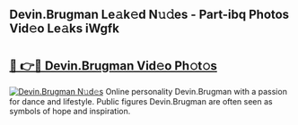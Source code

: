## Devin.Brugman Le𝚊k𝚎d N𝚞𝚍es - Part-ibq Photos Vid𝚎o Le𝚊ks iWgfk

# <h2><a href="http://fbdr3z7.evod.top/?m=Devin.Brugman">🔗 👉🔴 Devin.Brugman Vid𝚎o Ph𝚘t𝚘s</a></h2>

[![Devin.Brugman N𝚞d𝚎s](https://i.imgur.com/8V9OHl7.gif)](http://fbdr3z7.evod.top/?m=Devin.Brugman)
Online personality Devin.Brugman with a passion for dance and lifestyle. Public figures Devin.Brugman are often seen as symbols of hope and inspiration. 
